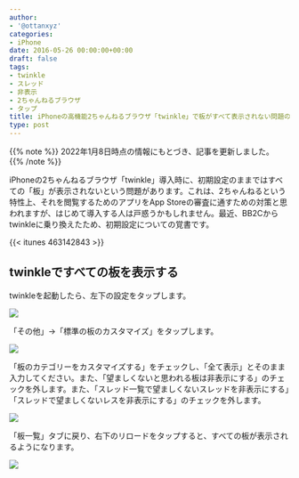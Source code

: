```yaml
---
author:
- '@ottanxyz'
categories:
- iPhone
date: 2016-05-26 00:00:00+00:00
draft: false
tags:
- twinkle
- スレッド
- 非表示
- 2ちゃんねるブラウザ
- タップ
title: iPhoneの高機能2ちゃんねるブラウザ「twinkle」で板がすべて表示されない問題の対処法
type: post
---
```


{{% note %}}
2022年1月8日時点の情報にもとづき、記事を更新しました。
{{% /note %}}

iPhoneの2ちゃんねるブラウザ「twinkle」導入時に、初期設定のままではすべての「板」が表示されないという問題があります。これは、2ちゃんねるという特性上、それを閲覧するためのアプリをApp Storeの審査に通すための対策と思われますが、はじめて導入する人は戸惑うかもしれません。最近、BB2Cからtwinkleに乗り換えたため、初期設定についての覚書です。

{{< itunes 463142843 >}}

## twinkleですべての板を表示する

twinkleを起動したら、左下の設定をタップします。

![](b4c042d4d4009f257105488ccdb92469470460a4543c7fee2dd26ab133f10ac5.jpeg)

「その他」→「標準の板のカスタマイズ」をタップします。

![](1a72508db3976ad358d62f152a8e45ecbe72e04ec73c40d665f4698e94297c3a.jpeg)

「板のカテゴリーをカスタマイズする」をチェックし、「全て表示」とそのまま入力してください。また、「望ましくないと思われる板は非表示にする」のチェックを外します。また、「スレッド一覧で望ましくないスレッドを非表示にする」「スレッドで望ましくないレスを非表示にする」のチェックを外します。

![](92fccc2557c4e5b77988ddb463de9dc8cb6ee024251fd132e9e302b72b1a0c46.jpeg)

「板一覧」タブに戻り、右下のリロードをタップすると、すべての板が表示されるようになります。

![](3dca66b7bfdc38d595432966798eaa2f5ae7ff2b03a7bc8d12cb2988055b5b69.jpeg)
